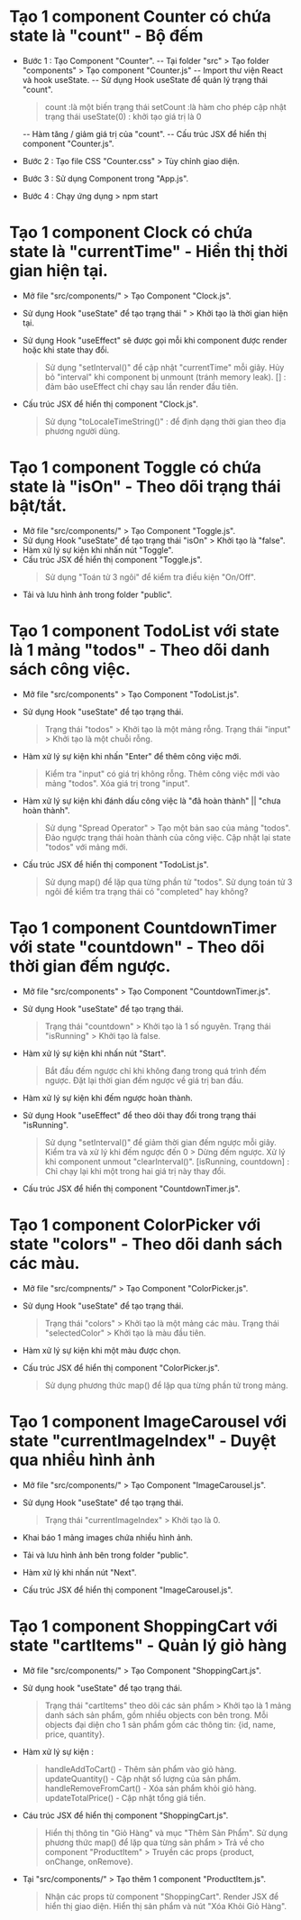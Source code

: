 # Tạo 1 component Counter có chứa state là "count" - Bộ đếm

- Bước 1 : Tạo Component "Counter".
  -- Tại folder "src" > Tạo folder "components" > Tạo component "Counter.js"
  -- Import thư viện React và hook useState.
  -- Sử dụng Hook useState để quản lý trạng thái "count".

  > count :là một biến trạng thái
  > setCount :là hàm cho phép cập nhật trạng thái
  > useState(0) : khởi tạo giá trị là 0

  -- Hàm tăng / giảm giá trị của "count".
  -- Cấu trúc JSX để hiển thị component "Counter.js".

- Bước 2 : Tạo file CSS "Counter.css" > Tùy chỉnh giao diện.

- Bước 3 : Sử dụng Component trong "App.js".

- Bước 4 : Chạy ứng dụng > npm start

# Tạo 1 component Clock có chứa state là "currentTime" - Hiển thị thời gian hiện tại.

- Mở file "src/components/" > Tạo Component "Clock.js".
- Sử dụng Hook "useState" để tạo trạng thái " > Khởi tạo là thời gian hiện tại.
- Sử dụng Hook "useEffect" sẽ được gọi mỗi khi component được render hoặc khi state thay đổi.

  > Sử dụng "setInterval()" để cập nhật "currentTime" mỗi giây.
  > Hủy bỏ "interval" khi component bị unmount (tránh memory leak).
  > [] : đảm bảo useEffect chỉ chạy sau lần render đầu tiên.

- Cấu trúc JSX để hiển thị component "Clock.js".
  > Sử dụng "toLocaleTimeString()" : để định dạng thời gian theo địa phương người dùng.

# Tạo 1 component Toggle có chứa state là "isOn" - Theo dõi trạng thái bật/tắt.

- Mở file "src/components/" > Tạo Component "Toggle.js".
- Sử dụng Hook "useState" để tạo trạng thái "isOn" > Khởi tạo là "false".
- Hàm xử lý sự kiện khi nhấn nút "Toggle".
- Cấu trúc JSX để hiển thị component "Toggle.js".
  > Sử dụng "Toán tử 3 ngôi" để kiểm tra điều kiện "On/Off".
- Tải và lưu hình ảnh trong folder "public".

# Tạo 1 component TodoList với state là 1 mảng "todos" - Theo dõi danh sách công việc.

- Mở file "src/components" > Tạo Component "TodoList.js".
- Sử dụng Hook "useState" để tạo trạng thái.

  > Trạng thái "todos" > Khởi tạo là một mảng rỗng.
  > Trạng thái "input" > Khởi tạo là một chuỗi rỗng.

- Hàm xử lý sự kiện khi nhấn "Enter" để thêm công việc mới.

  > Kiểm tra "input" có giá trị không rỗng.
  > Thêm công việc mới vào mảng "todos".
  > Xóa giá trị trong "input".

- Hàm xử lý sự kiện khi đánh dấu công việc là "đã hoàn thành" || "chưa hoàn thành".

  > Sử dụng "Spread Operator" > Tạo một bản sao của mảng "todos".
  > Đảo ngược trạng thái hoàn thành của công việc.
  > Cập nhật lại state "todos" với mảng mới.

- Cấu trúc JSX để hiển thị component "TodoList.js".
  > Sử dụng map() để lặp qua từng phần tử "todos".
  > Sử dụng toán tử 3 ngôi để kiểm tra trạng thái có "completed" hay không?

# Tạo 1 component CountdownTimer với state "countdown" - Theo dõi thời gian đếm ngược.

- Mở file "src/components" > Tạo Component "CountdownTimer.js".
- Sử dụng Hook "useState" để tạo trạng thái.

  > Trạng thái "countdown" > Khởi tạo là 1 số nguyên.
  > Trạng thái "isRunning" > Khởi tạo là false.

- Hàm xử lý sự kiện khi nhấn nút "Start".

  > Bắt đầu đếm ngược chỉ khi không đang trong quá trình đếm ngược.
  > Đặt lại thời gian đếm ngược về giá trị ban đầu.

- Hàm xử lý sự kiện khi đếm ngược hoàn thành.
- Sử dụng Hook "useEffect" để theo dõi thay đổi trong trạng thái "isRunning".

  > Sử dụng "setInterval()" để giảm thời gian đếm ngược mỗi giây.
  > Kiểm tra và xử lý khi đếm ngược đến 0 > Dừng đếm ngược.
  > Xử lý khi component unmout "clearInterval()".
  > [isRunning, countdown] : Chỉ chạy lại khi một trong hai giá trị này thay đổi.

- Cấu trúc JSX để hiển thị component "CountdownTimer.js".

# Tạo 1 component ColorPicker với state "colors" - Theo dõi danh sách các màu.

- Mở file "src/compnents/" > Tạo Component "ColorPicker.js".
- Sử dụng Hook "useState" để tạo trạng thái.

  > Trạng thái "colors" > Khởi tạo là một mảng các màu.
  > Trạng thái "selectedColor" > Khởi tạo là màu đầu tiên.

- Hàm xử lý sự kiện khi một màu được chọn.
- Cấu trúc JSX để hiển thị component "ColorPicker.js".
  > Sử dụng phương thức map() để lặp qua từng phần tử trong mảng.

# Tạo 1 component ImageCarousel với state "currentImageIndex" - Duyệt qua nhiều hình ảnh

- Mở file "src/components/" > Tạo Component "ImageCarousel.js".
- Sử dụng Hook "useState" để tạo trạng thái.

  > Trạng thái "currentImageIndex" > Khởi tạo là 0.

- Khai báo 1 mảng images chứa nhiều hình ảnh.
- Tải và lưu hình ảnh bên trong folder "public".
- Hàm xử lý khi nhấn nút "Next".
- Cấu trúc JSX để hiển thị component "ImageCarousel.js".

# Tạo 1 component ShoppingCart với state "cartItems" - Quản lý giỏ hàng

- Mở file "src/components/" > Tạo Component "ShoppingCart.js".
- Sử dụng hook "useState" để tạo trạng thái.

  > Trạng thái "cartItems" theo dõi các sản phẩm > Khởi tạo là 1 mảng danh sách sản phẩm, gồm nhiều objects con bên trong.
  > Mỗi objects đại diện cho 1 sản phẩm gồm các thông tin: {id, name, price, quantity}.

- Hàm xử lý sự kiện :

  > handleAddToCart() - Thêm sản phẩm vào giỏ hàng.
  > updateQuantity() - Cập nhật số lượng của sản phẩm.
  > handleRemoveFromCart() - Xóa sản phẩm khỏi giỏ hàng.
  > updateTotalPrice() - Cập nhật tổng giá tiền.

- Cáu trúc JSX để hiển thị component "ShoppingCart.js".

  > Hiển thị thông tin "Giỏ Hàng" và mục "Thêm Sản Phẩm".
  > Sử dụng phương thức map() để lặp qua từng sản phẩm > Trả về cho component "ProductItem" > Truyền các props {product, onChange, onRemove}.

- Tại "src/components/" > Tạo thêm 1 component "ProductItem.js".

  > Nhận các props từ component "ShoppingCart".
  > Render JSX để hiển thị giao diện.
  > Hiển thị sản phẩm và nút "Xóa Khỏi Giỏ Hàng".

